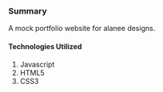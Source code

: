 ### Summary
A mock portfolio website for alanee designs. 

#### Technologies Utilized
1. Javascript
2. HTML5
3. CSS3